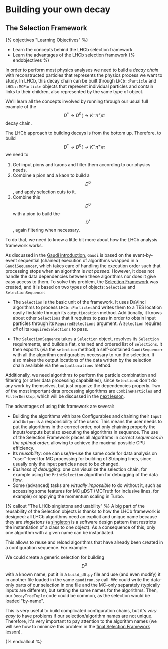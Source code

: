 # Building your own decay
## The Selection Framework

{% objectives "Learning Objectives" %}
* Learn the concepts behind the LHCb selection framework
* Learn the advantages of the LHCb selection framework
{% endobjectives %} 

In order to perform most physics analyses we need to build a *decay chain* with reconstructed particles that represents the physics process we want to study.
In LHCb, this decay chain can be built through `LHCb::Particle` and `LHCb::MCParticle` objects that represent individual particles and contain links to their children, also represented by the same type of object.

We'll learn all the concepts involved by running through our usual full example of the $$D^\ast\rightarrow D^0(\rightarrow K^{-} \pi^{+}) \pi$$ decay chain.

The LHCb approach to building decays is from the bottom up. Therefore, to build $$D^\ast\rightarrow D^0(\rightarrow K^{-} \pi^{+}) \pi$$ we need to

  1. Get input pions and kaons and filter them according to our physics needs.
  2. Combine a pion and a kaon to build a $$D^0$$, and apply selection cuts to it.
  3. Combine this $$D^0$$ with a pion to build the $$D^\ast$$, again filtering when necessary.

To do that, we need to know a little bit more about how the LHCb analysis framework works.

As discussed in the [Gaudi introduction](../first-analysis-steps/davinci.md), `Gaudi` is based on the event-by-event sequential (chained) execution of algorithms wrapped in a `GaudiSequencer`, which takes care of handling the execution order such that processing stops when an algorithm is *not passed*.
However, it does not handle the data dependencies between these algorithms nor does it give easy access to them.
To solve this problem, the [Selection Framework](https://twiki.cern.ch/twiki/bin/view/LHCb/ParticleSelection) was created, and it is based on two types of objects: `Selection` and `SelectionSequence`:

  - The `Selection` is the basic unit of the framework. It uses DaVinci algorithms to process `LHCb::Particles`and writes them to a TES location easily findable through its `outputLocation` method. Additionally, it knows about other `Selections` that it requires to pass in order to obtain input particles through its `RequiredSelections` argument. A `Selection` requires *all* of its `RequiredSelections` to pass.

  - The `SelectionSequence` takes a `Selection` object, resolves its `Selection` requirements, and builds a flat, chained and ordered list of `Selections`. It then exports (via the `selection` method) a self-contained `GaudiSequencer` with all the algorithm configurables necessary to run the selection.
 It also makes the output locations of the data written by the selection chain available via the `outputLocations` method.

Additionally, we need algorithms to perform the particle combination and filtering (or other data processing capabilities), since `Selection`s don't do any work by themselves, but just organize the dependencies properly.
Two of the most important data processing algorithms are `CombineParticles` and `FilterDesktop`, which will be discussed in the [next lesson](building-decays-part1.html).

The advantages of using this framework are several:

  - Building the algorithms with bare Configurables and chaining their `Input` and `Output` is a responsibility of the users.
  This means the user needs to put the algorithms in the correct order, not only chaining properly the inputs/outputs but also executing the algorithms in sequence. The use of the Selection Framework places all algorithms in *correct sequences in the optimal order*, allowing to achieve the maximal possible CPU efficiency.
  - Its *reusability*: one can use/re-use the same code for data analysis on "user"-level for MC processing for building of Stripping lines, since usually only the input particles need to be changed.
  - *Easiness of debugging*: one can visualize the selection chain, for example using the `PrintSelection` algorithm for debugging of the data flow.
  - Some (advanced) tasks are *virtually impossible* to do without it, such as accessing some features for MC µDST (MCTruth for inclusive lines, for example) or applying the momentum scaling in Turbo.

{% callout "The LHCb singletons and usability" %}
A big part of the reusability of the Selection objects is thanks to how the 
LHCb framework is designed:
all LHCb algorithms need an explicit and unique name because they are *singletons* (a [singleton](http://en.wikipedia.org/wiki/Singleton_pattern) is a software design pattern that restricts the instantiation of a class to one object).
As a consequence of this, only one algorithm with a given name can be instantiated.

This allows to reuse and reload algorithms that have already been created in a configuration sequence. For example:

 We could create a generic selection for building $$D^0$$ with a known name, put it in a `build_d0.py` file and use (and even modify) it in another file loaded in the same `gaudirun.py` call.
 We could write the data-only parts of our selection in one file and the MC-only separately (typically inputs are different), but setting the same names for the algorithms. Then, our `DecayTreeTuple` code could be common, as the selection would be loaded "by-name".

This is very useful to build complicated configuration chains, but it's *very easy* to have problems if our selection/algorithm names are not unique.
Therefore, it's very important to pay attention to the algorithm names (we will see how to minimize this problem in the [final Selection Framework lesson](building-decays-part2.html)).

{% endcallout %}
